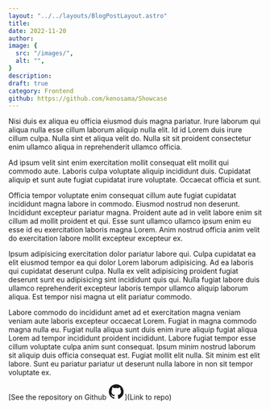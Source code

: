 ```yaml
---
layout: "../../layouts/BlogPostLayout.astro"
title: 
date: 2022-11-20
author: 
image: {
  src: "/images/",
  alt: "",
}
description: 
draft: true
category: Frontend
github: https://github.com/kenosama/Showcase
---
```


Nisi duis ex aliqua eu officia eiusmod duis magna pariatur. Irure laborum qui aliqua nulla esse cillum laborum aliquip nulla elit. Id id Lorem duis irure cillum culpa. Nulla sint et aliqua velit do. Nulla sit sit proident consectetur enim ullamco aliqua in reprehenderit ullamco officia.

Ad ipsum velit sint enim exercitation mollit consequat elit mollit qui commodo aute. Laboris culpa voluptate aliquip incididunt duis. Cupidatat aliquip et sunt aute fugiat cupidatat irure voluptate. Occaecat officia et sunt.

Officia tempor voluptate enim consequat cillum aute fugiat cupidatat incididunt magna labore in commodo. Eiusmod nostrud non deserunt. Incididunt excepteur pariatur magna. Proident aute ad in velit labore enim sit cillum ad mollit proident et qui. Esse sunt ullamco ullamco ipsum enim eu esse id eu exercitation laboris magna Lorem. Anim nostrud officia anim velit do exercitation labore mollit excepteur excepteur ex.

Ipsum adipisicing exercitation dolor pariatur labore qui. Culpa cupidatat ea elit eiusmod tempor ea qui dolor Lorem laborum adipisicing. Ad ea laboris qui cupidatat deserunt culpa. Nulla ex velit adipisicing proident fugiat deserunt sunt eu adipisicing sint incididunt quis qui. Nulla fugiat labore duis ullamco reprehenderit excepteur laboris tempor ullamco aliquip laborum aliqua. Est tempor nisi magna ut elit pariatur commodo.

Labore commodo do incididunt amet ad et exercitation magna veniam veniam aute laboris excepteur occaecat Lorem. Fugiat in magna commodo magna nulla eu. Fugiat nulla aliqua sunt duis enim irure aliquip fugiat aliqua Lorem ad tempor incididunt proident incididunt. Labore fugiat tempor esse cillum voluptate culpa anim sunt consequat. Ipsum minim nostrud laborum sit aliquip duis officia consequat est. Fugiat mollit elit nulla. Sit minim est elit labore. Sunt eu pariatur pariatur ut deserunt nulla labore in non sit tempor voluptate ex.



[See the repository on Github <svg xmlns="http://www.w3.org/2000/svg" width="32" height="32" viewBox="0 0 24 24"><path fill="currentColor" fill-rule="evenodd" d="M11.999 1C5.926 1 1 5.925 1 12c0 4.86 3.152 8.983 7.523 10.437c.55.102.75-.238.75-.53c0-.26-.009-.952-.014-1.87c-3.06.664-3.706-1.475-3.706-1.475c-.5-1.27-1.221-1.61-1.221-1.61c-.999-.681.075-.668.075-.668c1.105.078 1.685 1.134 1.685 1.134c.981 1.68 2.575 1.195 3.202.914c.1-.71.384-1.195.698-1.47c-2.442-.278-5.01-1.222-5.01-5.437c0-1.2.428-2.183 1.132-2.952c-.114-.278-.491-1.397.108-2.91c0 0 .923-.297 3.025 1.127A10.536 10.536 0 0 1 12 6.32a10.49 10.49 0 0 1 2.754.37c2.1-1.424 3.022-1.128 3.022-1.128c.6 1.514.223 2.633.11 2.911c.705.769 1.13 1.751 1.13 2.952c0 4.226-2.572 5.156-5.022 5.428c.395.34.747 1.01.747 2.037c0 1.47-.014 2.657-.014 3.017c0 .295.199.637.756.53C19.851 20.979 23 16.859 23 12c0-6.075-4.926-11-11.001-11"/></svg>](Link to repo)